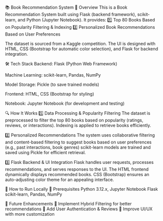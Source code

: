 📚 Book Recommendation System
🚀 Overview
This is a Book Recommendation System built using Flask (backend framework), scikit-learn, and Python (Jupyter Notebook). It provides:
1️⃣ Top 80 Books Based on Popularity Filtering & Indexing
2️⃣ Personalized Book Recommendations Based on User Preferences

The dataset is sourced from a Kaggle competition. The UI is designed with HTML, CSS (Bootstrap for automatic color selection), and Flask for backend integration.

🛠️ Tech Stack
Backend: Flask (Python Web Framework)

Machine Learning: scikit-learn, Pandas, NumPy

Model Storage: Pickle (to save trained models)

Frontend: HTML, CSS (Bootstrap for styling)

Notebook: Jupyter Notebook (for development and testing)

🔍 How It Works
1️⃣ Data Processing & Popularity Filtering
The dataset is preprocessed to filter the top 80 books based on popularity (ratings, reviews, or interactions).
Indexing is applied to retrieve books efficiently.

2️⃣ Personalized Recommendations
The system uses collaborative filtering and content-based filtering to suggest books based on user preferences (e.g., past interactions, book genres)
scikit-learn models are trained and saved using Pickle for efficient retrieval.

3️⃣ Flask Backend & UI Integration
Flask handles user requests, processes recommendations, and serves responses to the UI.
The HTML frontend dynamically displays recommended books.
CSS (Bootstrap) ensures an auto-adjusting color theme for an appealing interface.

🎯 How to Run Locally
🔹 Prerequisites
Python 3.12.x, Jupyter Notebook
Flask
scikit-learn, Pandas, NumPy

📌 Future Enhancements
🔹 Implement Hybrid Filtering for better recommendations
🔹 Add User Authentication & Reviews
🔹 Improve UI/UX with more customization
